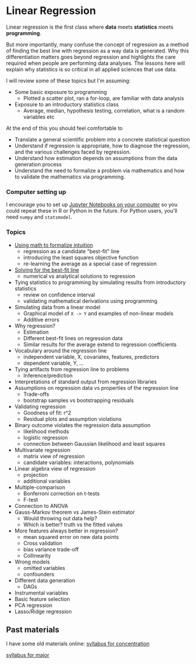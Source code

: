 # Linear Regression

Linear regression is the first class where **data** meets **statistics** meets **programming**.

But more importantly, many confuse the concept of regression as a method of finding the best line
with regression as a way data is generated. Why this differentiation matters goes beyond regression
and highlights the care required when people are performing data analyses. The lessons here
will explain why statistics is so critical in all applied sciences that use data.

I will review some of these topics but I'm assuming:
- Some basic exposure to programming
  - Plotted a scatter plot, ran a for-loop, are familiar with data analysis
- Exposure to an introductory statistics class
  - Average, median, hypothesis testing, correlation, what is a random variables etc

At the end of this you should feel comfortable to
- Translate a general scientific problem into a concrete statistical question
- Understand if regression is appropriate, how to diagnose the regression,
  and the various challenges faced by regression.
- Understand how estimation depends on assumptions from the data generation process
- Understand the need to formalize a problem via mathematics and how to validate the mathematics via programming.


### Computer setting up
I encourage you to set up [Jupyter Notebooks on your computer](../../setup/conda_and_navigator_setup.md)
so you could repeat these in R or Python in the future. For Python users, you'll need `numpy` and `statsmodel`.

### Topics
- [Using math to formalize intuition](lectures/formalize_intuition.md)
  - regression as a candidate "best-fit" line
  - introducing the least squares objective function
  - re-learning the average as a special case of regression
- [Solving for the best-fit line](lectures/optimizing_by_math_or_numerically.md)
  - numerical vs analytical solutions to regression
- Tying statistics to programming by simulating results from introductory statistics
  - review on confidence interval
  - validating mathematical derivations using programming
- Simulating data from a linear model
  - Graphical model of `X -> Y` and examples of non-linear models
  - Additive errors
- Why regression?
  - Estimation
  - Different best-fit lines on regression data
  - Similar results for the average extend to regression coefficients
- Vocabulary around the regression line
  - independent variable, X, covariates, features, predictors
  - dependent variable, Y, ...
- Tying artifacts from regression line to problems
  - Inference/prediction
- Interpretations of standard output from regression libraries
- Assumptions on regression data vs properties of the regression line
  - Trade-offs
  - bootstrap samples vs bootstrapping residuals
- Validating regression
  - Goodness of fit: r^2
  - Residual plots and assumption violations
- Binary outcome violates the regression data assumption
  - likelihood methods
  - logistic regression
  - connection between Gaussian likelihood and least squares
- Multivariate regression
  - matrix view of regression
  - candidate variables: interactions, polynomials
- Linear algebra view of regression
  - projection
  - additional variables
- Multiple-comparison
  - Bonferroni correction on t-tests
  - F-test
- Connection to ANOVA
- Gauss-Markov theorem vs James-Stein estimator
  - Would throwing out data help?
  - Which is better? truth vs the fitted values
- More features always better in regression?
  - mean squared error on new data points
  - Cross validation
  - bias variance trade-off
  - Collinearity
- Wrong models
  - omitted variables
  - confounders
- Different data generation
  - DAGs
- Instrumental variables
- Basic feature selection
- PCA regression
- Lasso/Ridge regression


## Past materials
I have some old materials online:
[syllabus for concentration](minor_syllabus.md)

[syllabus for major](major_syllabus.md)



